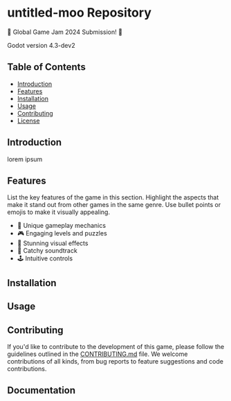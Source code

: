 # untitled-moo Repository

🐄 Global Game Jam 2024 Submission! 🐄

Godot version 4.3-dev2



## Table of Contents

- [Introduction](#introduction)
- [Features](#features)
- [Installation](#installation)
- [Usage](#usage)
- [Contributing](#contributing)
- [License](#license)

## Introduction

lorem ipsum

## Features

List the key features of the game in this section. Highlight the aspects that make it stand out from other games in the same genre. Use bullet points or emojis to make it visually appealing.

- 🌟 Unique gameplay mechanics
- 🎮 Engaging levels and puzzles
- 🌈 Stunning visual effects
- 🎵 Catchy soundtrack
- 🕹️ Intuitive controls

## Installation

## Usage

## Contributing

If you'd like to contribute to the development of this game, please follow the guidelines outlined in the [CONTRIBUTING.md](CONTRIBUTING.md) file. We welcome contributions of all kinds, from bug reports to feature suggestions and code contributions.

## Documentation
